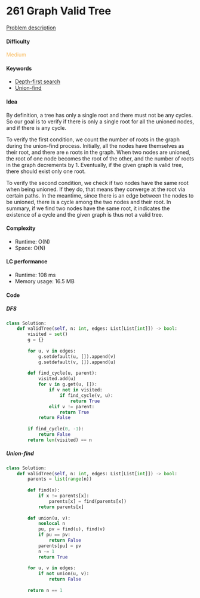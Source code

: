 261 Graph Valid Tree
=======================
[Problem description](https://leetcode.com/problems/graph-valid-tree/)

#### Difficulty
<span style="color:#FABC60">Medium</span>

#### Keywords
- [Depth-first search](../categories/dfs.md)
- [Union-find](../categories/union_find.md)

#### Idea
By definition, a tree has only a single root and there must not be any cycles. 
So our goal is to verify if there is only a single root for all the unioned 
nodes, and if there is any cycle. 

To verify the first condition, we count the number of roots in the graph during 
the union-find process. Initially, all the nodes have themselves as their root, 
and there are `n` roots in the graph. When two nodes are unioned, the root of 
one node becomes the root of the other, and the number of roots in the graph 
decrements by 1. Eventually, if the given graph is valid tree, there should exist 
only one root. 

To verify the second condition, we check if two nodes have the same root when 
being unioned. If they do, that means they converge at the root via certain paths. 
In the meantime, since there is an edge between the nodes to be unioned, there is 
a cycle among the two nodes and their root. In summary, if we find two nodes have 
the same root, it indicates the existence of a cycle and the given graph is thus 
not a valid tree. 

#### Complexity
- Runtime: O(N)
- Space: O(N)

#### LC performance
- Runtime: 108 ms
- Memory usage: 16.5 MB

#### Code
##### DFS
```python
class Solution:
    def validTree(self, n: int, edges: List[List[int]]) -> bool:
        visited = set()
        g = {}
        
        for u, v in edges:
            g.setdefault(u, []).append(v)
            g.setdefault(v, []).append(u)
            
        def find_cycle(u, parent):
            visited.add(u)
            for v in g.get(u, []):
                if v not in visited:
                    if find_cycle(v, u):
                        return True
                elif v != parent:
                    return True
            return False
        
        if find_cycle(0, -1):
            return False
        return len(visited) == n
```

##### Union-find
```python
class Solution:
    def validTree(self, n: int, edges: List[List[int]]) -> bool:
        parents = list(range(n))
        
        def find(x):
            if x != parents[x]:
                parents[x] = find(parents[x])
            return parents[x]
        
        def union(u, v):
            nonlocal n
            pu, pv = find(u), find(v)
            if pu == pv:
                return False
            parents[pu] = pv
            n -= 1
            return True
        
        for u, v in edges:
            if not union(u, v):
                return False
        
        return n == 1
```